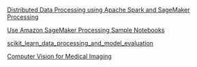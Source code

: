 [Distributed Data Processing using Apache Spark and SageMaker Processing](https://sagemaker-examples.readthedocs.io/en/latest/sagemaker_processing/spark_distributed_data_processing/sagemaker-spark-processing_outputs.html)

[Use Amazon SageMaker Processing Sample Notebooks](https://docs.aws.amazon.com/sagemaker/latest/dg/processing-job.html)  

[scikit_learn_data_processing_and_model_evaluation](https://github.com/aws/amazon-sagemaker-examples/tree/main/sagemaker_processing/scikit_learn_data_processing_and_model_evaluation)  

[Computer Vision for Medical Imaging](https://sagemaker-examples.readthedocs.io/en/latest/use-cases/computer_vision/metastases-detection.html)  



